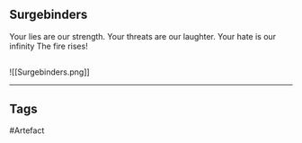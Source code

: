 ## Surgebinders
Your lies are our strength.
Your threats are our laughter.
Your hate is our infinity
The fire rises!
## 
![[Surgebinders.png]]

---
## Tags
#Artefact